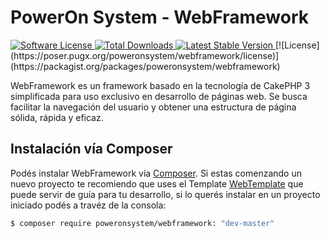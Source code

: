 # PowerOn System - WebFramework
<p>
    <a href="LICENSE.txt" target="_blank">
        <img alt="Software License" src="https://img.shields.io/badge/license-MIT-brightgreen.svg?style=flat-square">
    </a>
    <a href="https://packagist.org/packages/poweronsystem/webframework" target="_blank">
        <img alt="Total Downloads" src="https://img.shields.io/packagist/dt/cakephp/cakephp.svg?style=flat-square">
    </a>
    <a href="https://packagist.org/packages/cakephp/cakephp" target="_blank">
        <img alt="Latest Stable Version" src="https://img.shields.io/packagist/v/cakephp/cakephp.svg?style=flat-square&label=stable">
    </a>
    [![License](https://poser.pugx.org/poweronsystem/webframework/license)](https://packagist.org/packages/poweronsystem/webframework)
</p>

WebFramework es un framework basado en la tecnología de CakePHP 3 simplificada para uso exclusivo en desarrollo de páginas web.
Se busca facilitar la navegación del usuario y obtener una estructura de página sólida, rápida y eficaz.

## Instalación vía Composer

Podés instalar WebFramework vía
[Composer](https://getcomposer.org).  Si estas comenzando un nuevo proyecto te 
recomiendo que uses el Template [WebTemplate](https://github.com/PowerOnSystem/WebTemplate) que puede servir
de guía para tu desarrollo, si lo querés instalar en un proyecto iniciado podés a travéz de la consola:

``` bash
$ composer require poweronsystem/webframework: "dev-master"
```
